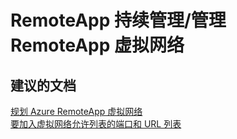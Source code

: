 <properties
    pageTitle="RemoteApp 持续管理/管理 RemoteApp 虚拟网络"
    description="RemoteApp 持续管理/管理 RemoteApp 虚拟网络"
    service="microsoft.remoteapp"
    resource=""
    authors="aashu"
    displayOrder=""
    selfHelpType="generic"
    supportTopicIds="32335846"
    resourceTags=""
    productPesIds="15540"
    cloudEnvironments="public"
/>


# RemoteApp 持续管理/管理 RemoteApp 虚拟网络

## **建议的文档**
[规划 Azure RemoteApp 虚拟网络](https://azure.microsoft.com/documentation/articles/remoteapp-planvnet/)<br>
[要加入虚拟网络允许列表的端口和 URL 列表](https://azure.microsoft.com/documentation/articles/remoteapp-ports/)



<!--HONumber=Jul16_HO4-->


